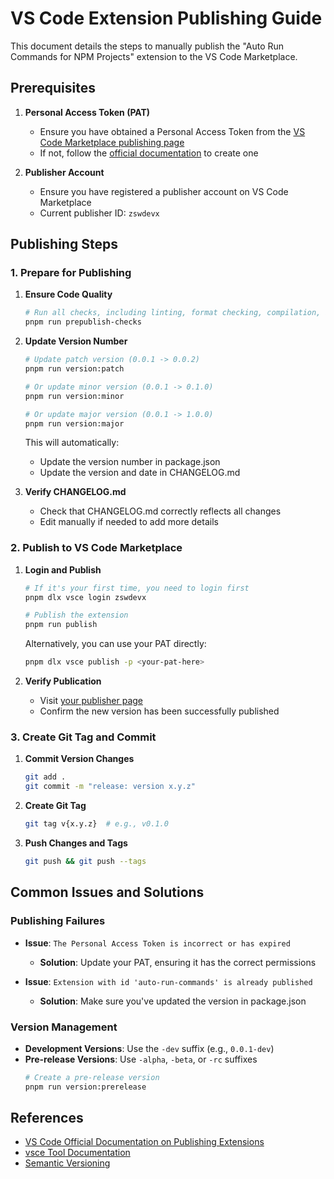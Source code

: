 # VS Code Extension Publishing Guide

This document details the steps to manually publish the "Auto Run Commands for NPM Projects" extension to the VS Code Marketplace.

## Prerequisites

1. **Personal Access Token (PAT)**
   - Ensure you have obtained a Personal Access Token from the [VS Code Marketplace publishing page](https://marketplace.visualstudio.com/manage)
   - If not, follow the [official documentation](https://code.visualstudio.com/api/working-with-extensions/publishing-extension) to create one

2. **Publisher Account**
   - Ensure you have registered a publisher account on VS Code Marketplace
   - Current publisher ID: `zswdevx`

## Publishing Steps

### 1. Prepare for Publishing

1. **Ensure Code Quality**
   ```bash
   # Run all checks, including linting, format checking, compilation, and packaging
   pnpm run prepublish-checks
   ```

2. **Update Version Number**
   ```bash
   # Update patch version (0.0.1 -> 0.0.2)
   pnpm run version:patch

   # Or update minor version (0.0.1 -> 0.1.0)
   pnpm run version:minor

   # Or update major version (0.0.1 -> 1.0.0)
   pnpm run version:major
   ```
   This will automatically:
   - Update the version number in package.json
   - Update the version and date in CHANGELOG.md

3. **Verify CHANGELOG.md**
   - Check that CHANGELOG.md correctly reflects all changes
   - Edit manually if needed to add more details

### 2. Publish to VS Code Marketplace

1. **Login and Publish**
   ```bash
   # If it's your first time, you need to login first
   pnpm dlx vsce login zswdevx

   # Publish the extension
   pnpm run publish
   ```
   Alternatively, you can use your PAT directly:
   ```bash
   pnpm dlx vsce publish -p <your-pat-here>
   ```

2. **Verify Publication**
   - Visit [your publisher page](https://marketplace.visualstudio.com/publishers/zswdevx)
   - Confirm the new version has been successfully published

### 3. Create Git Tag and Commit

1. **Commit Version Changes**
   ```bash
   git add .
   git commit -m "release: version x.y.z"
   ```

2. **Create Git Tag**
   ```bash
   git tag v{x.y.z}  # e.g., v0.1.0
   ```

3. **Push Changes and Tags**
   ```bash
   git push && git push --tags
   ```

## Common Issues and Solutions

### Publishing Failures

- **Issue**: `The Personal Access Token is incorrect or has expired`
  - **Solution**: Update your PAT, ensuring it has the correct permissions

- **Issue**: `Extension with id 'auto-run-commands' is already published`
  - **Solution**: Make sure you've updated the version in package.json

### Version Management

- **Development Versions**: Use the `-dev` suffix (e.g., `0.0.1-dev`)
- **Pre-release Versions**: Use `-alpha`, `-beta`, or `-rc` suffixes
  ```bash
  # Create a pre-release version
  pnpm run version:prerelease
  ```

## References

- [VS Code Official Documentation on Publishing Extensions](https://code.visualstudio.com/api/working-with-extensions/publishing-extension)
- [vsce Tool Documentation](https://github.com/microsoft/vscode-vsce)
- [Semantic Versioning](https://semver.org/)
